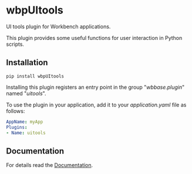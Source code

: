 # wbpUItools

UI tools plugin for Workbench applications.

This plugin provides some useful functions for user interaction
in Python scripts.

## Installation

```shell
pip install wbpUItools
```

Installing this plugin registers an entry point 
in the group "*wbbase.plugin*" named "*uitools*".

To use the plugin in your application, 
add it to your *application.yaml* file as follows:
```yaml
AppName: myApp
Plugins:
- Name: uitools
```
## Documentation

For details read the [Documentation](https://workbench2.gitlab.io/workbench-plugins/wbpUItools).